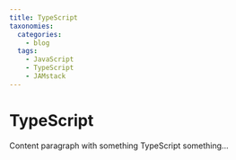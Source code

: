 ```yaml
---
title: TypeScript
taxonomies:
  categories:
    - blog
  tags:
    - JavaScript
    - TypeScript
    - JAMstack
---
```


# TypeScript

Content paragraph with something TypeScript something...
